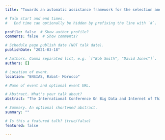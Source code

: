 ```yaml
---
title: "Towards an automatic assistance framework for the selection and configuration of machine-learning-based data analytics"

# Talk start and end times.
#   End time can optionally be hidden by prefixing the line with `#`.

profile: false  # Show author profile?
comments: false  # Show comments?

# Schedule page publish date (NOT talk date).
publishDate: "2021-03-18"

# Authors. Comma separated list, e.g. `["Bob Smith", "David Jones"]`.
authors: []

# Location of event.
location: "ENSIAS, Rabat- Morocco"

# Name of event and optional event URL.

# Abstract. What's your talk about?
abstract: "The International Conference On Big Data and Internet of Things"

# Summary. An optional shortened abstract.
summary: ""

# Is this a featured talk? (true/false)
featured: false

---
```



